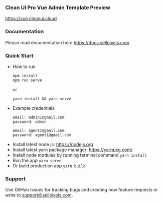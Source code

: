 ### Clean UI Pro Vue Admin Template Preview ###
https://vue.cleanui.cloud

### Documentation ###
Please read documentation here https://docs.sellpixels.com

### Quick Start ###
- How to run 
  ```
  npm install
  npm run serve
  ```
  or
  ```
  yarn install && yarn serve
  ```

- Example credentials
  ```
  email: admin1@gmail.com
  password: admin

  email: agent1@gmail.com
  password: agent1@gmail.com
  ```
  
* Install latest node.js: https://nodejs.org​
* Install latest yarn package manager: https://yarnpkg.com/​
* Install node modules by running terminal command `yarn install`
* Run the app `yarn serve`
* Or build production app `yarn build`

### Support ###
Use GitHub Issues for tracking bugs and creating new feature requests or write to [support@sellpixels.com](mailto:support@sellpixels.com).
